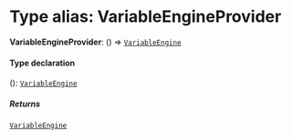 # Type alias: VariableEngineProvider

**VariableEngineProvider**: () => [`VariableEngine`](/auto-docs/editor/classes/VariableEngine.md)

#### Type declaration

(): [`VariableEngine`](/auto-docs/editor/classes/VariableEngine.md)

##### Returns

[`VariableEngine`](/auto-docs/editor/classes/VariableEngine.md)
